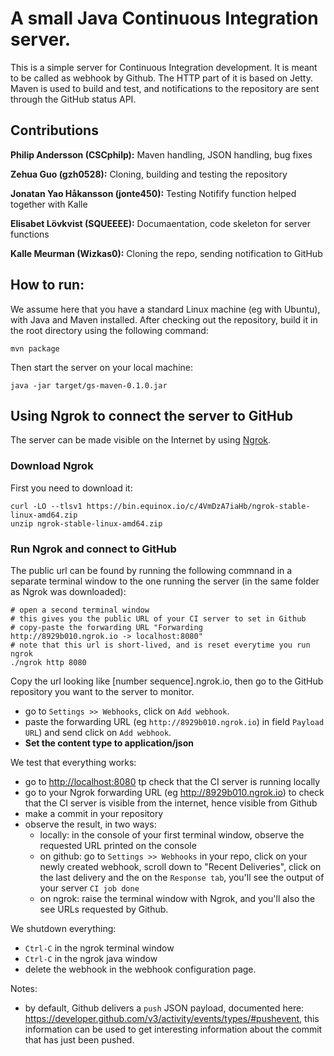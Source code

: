A small Java Continuous Integration server.
===========================================================
This is a simple server for Continuous Integration development. It is meant to be called as webhook by Github. The HTTP part of it is based on Jetty. Maven is used to build and test, and notifications to the repository are sent through the GitHub status API. 

## Contributions
**Philip Andersson (CSCphilp):** Maven handling, JSON handling, bug fixes

**Zehua Guo (gzh0528):** Cloning, building and testing the repository 

**Jonatan Yao Håkansson (jonte450):** Testing Notifify function helped together with Kalle

**Elisabet Lövkvist (SQUEEEE):** Documaentation, code skeleton for server functions

**Kalle Meurman (Wizkas0):** Cloning the repo, sending notification to GitHub

## How to run:
We assume here that you have a standard Linux machine (eg with Ubuntu), with Java and Maven installed. After checking out the repository, build it in the root directory using the following command:

```
mvn package
```

Then start the server on your local machine:
```
java -jar target/gs-maven-0.1.0.jar
```
## Using Ngrok to connect the server to GitHub
The server can be made visible on the Internet by using [Ngrok](https://ngrok.com/). 

### Download Ngrok
First you need to download it:

```
curl -LO --tlsv1 https://bin.equinox.io/c/4VmDzA7iaHb/ngrok-stable-linux-amd64.zip
unzip ngrok-stable-linux-amd64.zip 
```
### Run Ngrok and connect to GitHub

The public url can be found by running the following commnand in a separate terminal window to the one running the server (in the same folder as Ngrok was downloaded):
```
# open a second terminal window
# this gives you the public URL of your CI server to set in Github
# copy-paste the forwarding URL "Forwarding                    http://8929b010.ngrok.io -> localhost:8080"
# note that this url is short-lived, and is reset everytime you run ngrok
./ngrok http 8080
```
Copy the url looking like [number sequence].ngrok.io, then go to the GitHub repository you want to the server to monitor. 

* go to `Settings >> Webhooks`, click on `Add webhook`.
* paste the forwarding URL (eg `http://8929b010.ngrok.io`) in field `Payload URL`) and send click on `Add webhook`. 
* **Set the content type to application/json**

We test that everything works:

* go to <http://localhost:8080> tp check that the CI server is running locally
* go to your Ngrok forwarding URL (eg <http://8929b010.ngrok.io>) to check that the CI server is visible from the internet, hence visible from Github
* make a commit in your repository
* observe the result, in two ways:
  * locally: in the console of your first terminal window, observe the requested URL printed on the console
  * on github: go to `Settings >> Webhooks` in your repo, click on your newly created webhook, scroll down to "Recent Deliveries", click on the last delivery and the on the `Response tab`, you'll see the output of your server `CI job done`
  * on ngrok: raise the terminal window with Ngrok, and you'll also the see URLs requested by Github.

We shutdown everything:

* `Ctrl-C` in the ngrok terminal window
* `Ctrl-C` in the ngrok java window
* delete the webhook in the webhook configuration page.

Notes:
* by default, Github delivers a `push` JSON payload, documented here: <https://developer.github.com/v3/activity/events/types/#pushevent>, this information can be used to get interesting information about the commit that has just been pushed.
